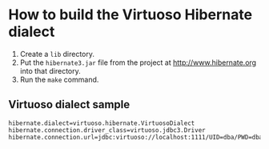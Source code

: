 How to build the Virtuoso Hibernate dialect
===========================================

1. Create a `lib` directory.
2. Put the `hibernate3.jar` file from the project at
    http://www.hibernate.org into that directory.
3. Run the `make` command.


Virtuoso dialect sample
-----------------------
```
hibernate.dialect=virtuoso.hibernate.VirtuosoDialect
hibernate.connection.driver_class=virtuoso.jdbc3.Driver
hibernate.connection.url=jdbc:virtuoso://localhost:1111/UID=dba/PWD=dba
```

